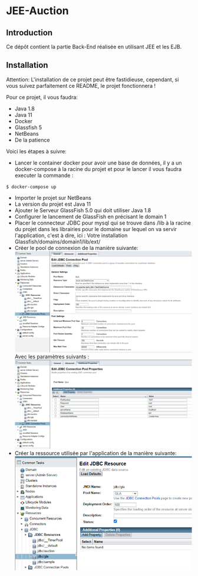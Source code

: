 # JEE-Auction

## Introduction

Ce dépôt contient la partie Back-End réalisée en utilisant JEE et les EJB.

## Installation

Attention: L'installation de ce projet peut être fastidieuse, 
cependant, si vous suivez parfaitement ce README, le projet fonctionnera !

Pour ce projet, il vous faudra:
- Java 1.8
- Java 11
- Docker  
- Glassfish 5
- NetBeans
- De la patience

Voici les étapes à suivre:

- Lancer le container docker pour avoir une base de données, il y a un docker-compose à la racine du projet et pour le lancer il vous faudra executer la commande :
```
$ docker-compose up
```
- Importer le projet sur NetBeans
- La version du projet est Java 11
- Ajouter le Serveur GlassFish 5.0 qui doit utiliser Java 1.8
- Configurer le lancement de GlassFish en précisant le domain 1
- Placer le connecteur JDBC pour mysql qui se trouve dans /lib à la racine
  du projet dans les librairies pour le domaine sur lequel on va servir l'application, c'est
  à dire, ici : Votre installation Glassfish/domains/domain1/lib/ext/
- Créer le pool de connexion de la manière suivante:
![connection pool](https://github.com/Reynault/Auction-JEE/blob/main/doc/images/jee_connection_pools_deployement.PNG)
  Avec les paramètres suivants : 
![connection pool parameters](https://github.com/Reynault/Auction-JEE/blob/main/doc/images/jee_connection_pools_parameters_deployement.PNG)
- Créer la ressource utilisée par l'application de la manière suivante: 
![ressources](https://github.com/Reynault/Auction-JEE/blob/main/doc/images/jee_resources_deployment.PNG)
